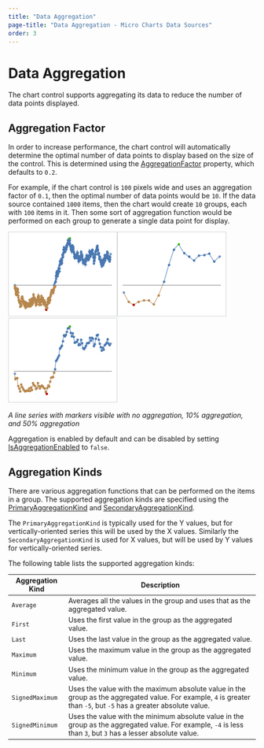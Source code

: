 ```yaml
---
title: "Data Aggregation"
page-title: "Data Aggregation - Micro Charts Data Sources"
order: 3
---
```

# Data Aggregation

The chart control supports aggregating its data to reduce the number of data points displayed.

## Aggregation Factor

In order to increase performance, the chart control will automatically determine the optimal number of data points to display based on the size of the control.  This is determined using the [AggregationFactor](xref:@ActiproUIRoot.Controls.MicroCharts.Primitives.MicroXYSeriesBase.AggregationFactor) property, which defaults to `0.2`.

For example, if the chart control is `100` pixels wide and uses an aggregation factor of `0.1`, then the optimal number of data points would be `10`.  If the data source contained `1000` items, then the chart would create `10` groups, each with `100` items in it.  Then some sort of aggregation function would be performed on each group to generate a single data point for display.

![Screenshot](../images/data-aggregation-none.png)![Screenshot](../images/data-aggregation-average10.png)![Screenshot](../images/data-aggregation-average50.png)

*A line series with markers visible with no aggregation, 10% aggregation, and 50% aggregation*

Aggregation is enabled by default and can be disabled by setting [IsAggregationEnabled](xref:@ActiproUIRoot.Controls.MicroCharts.Primitives.MicroXYSeriesBase.IsAggregationEnabled) to `false`.

## Aggregation Kinds

There are various aggregation functions that can be performed on the items in a group.  The supported aggregation kinds are specified using the [PrimaryAggregationKind](xref:@ActiproUIRoot.Controls.MicroCharts.Primitives.MicroXYSeriesBase.PrimaryAggregationKind) and [SecondaryAggregationKind](xref:@ActiproUIRoot.Controls.MicroCharts.Primitives.MicroXYSeriesBase.SecondaryAggregationKind).

The `PrimaryAggregationKind` is typically used for the Y values, but for vertically-oriented series this will be used by the X values.  Similarly the `SecondaryAggregationKind` is used for X values, but will be used by Y values for vertically-oriented series.

The following table lists the supported aggregation kinds:

| Aggregation Kind | Description |
|-----|-----|
| `Average` | Averages all the values in the group and uses that as the aggregated value. |
| `First` | Uses the first value in the group as the aggregated value. |
| `Last` | Uses the last value in the group as the aggregated value. |
| `Maximum` | Uses the maximum value in the group as the aggregated value. |
| `Minimum` | Uses the minimum value in the group as the aggregated value. |
| `SignedMaximum` | Uses the value with the maximum absolute value in the group as the aggregated value. For example, `4` is greater than `-5`, but `-5` has a greater absolute value. |
| `SignedMinimum` | Uses the value with the minimum absolute value in the group as the aggregated value. For example, `-4` is less than `3`, but `3` has a lesser absolute value. |
